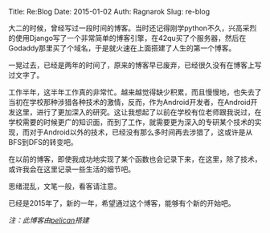 Title: Re:Blog
Date: 2015-01-02
Auth: Ragnarok
Slug: re-blog

大二的时候，曾经写过一段时间的博客。当时还记得刚学python不久，兴高采烈的使用Django写了一个非常简单的博客引擎，在42qu买了个服务器，然后在Godaddy那里买了个域名，于是就火速在上面搭建了人生的第一个博客。

一晃过去，已经是两年的时间了，原来的博客早已废弃，已经很久没有在博客上写过文字了。

工作半年，这半年工作真的非常忙。越来越觉得缺少积累，而且慢慢地，也失去了当初在学校那种涉猎各种技术的激情，反而，作为Android开发者，在Android开发这里，进行了更加深入的研究。这让我想起了以前在学校有位老师跟我说过，在学校需要的时候更广的知识面，而到了工作，就需要更为深入的专研某个技术的实现，而对于Android以外的技术，已经没有那么多时间再去涉猎了，这或许是从BFS到DFS的转变吧。

在以前的博客，即使我成功地实现了某个函数也会记录下来，在这里，除了技术，或许我会在这里记录一些生活的细节吧。

思绪混乱，文笔一般，看客请注意。

已经是2015年了，新的一年，希望通过这个博客，能够有个新的开始吧。


*注：此博客由[pelican](https://github.com/getpelican/pelican)搭建*
